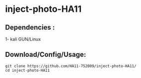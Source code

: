 # inject-photo-HA11
## Dependencies :
1- kali GUN/Linux
## Download/Config/Usage:
```
git clone https://github.com/HA11-752009/inject-photo-HA11/
cd inject-photo-HA11
```
